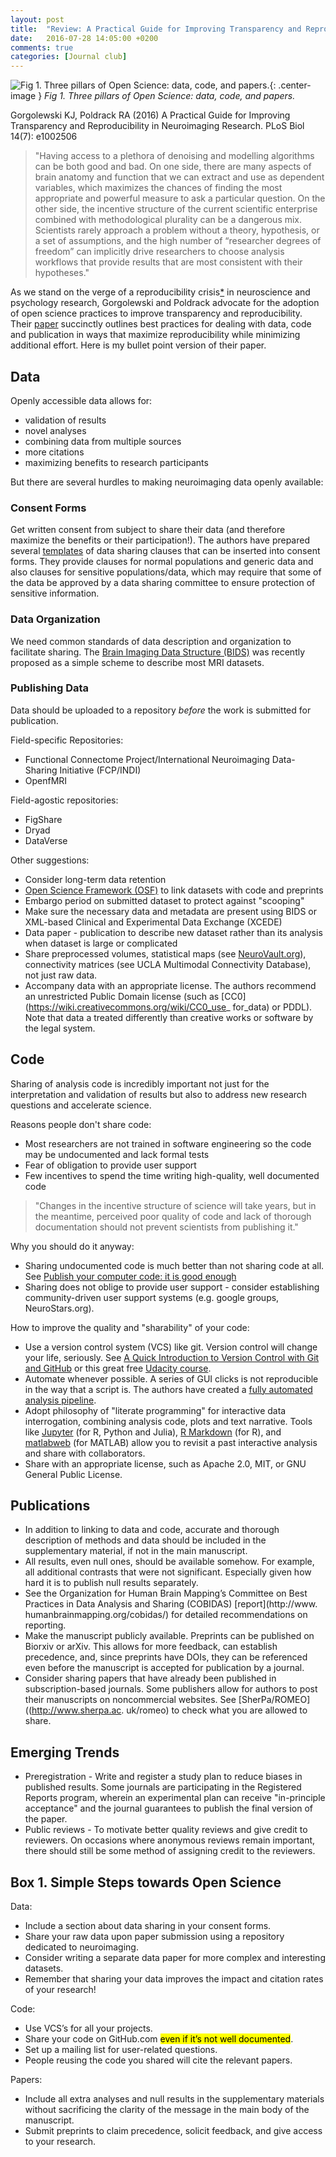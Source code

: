 ```yaml
---
layout: post
title:  "Review: A Practical Guide for Improving Transparency and Reproducibility in Neuroimaging Research"
date:   2016-07-28 14:05:00 +0200
comments: true
categories: [Journal club]
---
```

![Fig 1. Three pillars of Open Science: data, code, and papers.](http://journals.plos.org/plosbiology/article/figure/image?size=inline&id=info:doi/10.1371/journal.pbio.1002506.g001){: .center-image }
*Fig 1. Three pillars of Open Science: data, code, and papers.*

<!-- <div class="well well-sm">
Gorgolewski KJ, Poldrack RA (2016) A Practical Guide for Improving Transparency and Reproducibility in Neuroimaging Research. PLoS Biol 14(7): e1002506
</div> -->
<div class="alert alert-success" role="alert">Gorgolewski KJ, Poldrack RA (2016) A Practical Guide for Improving Transparency and Reproducibility in Neuroimaging Research. PLoS Biol 14(7): e1002506</div>

> "Having access to a plethora of denoising and modelling algorithms can be both good and bad. On one side, there are many aspects of brain anatomy and function that we can extract and use as dependent variables, which maximizes the chances of finding the most appropriate and powerful measure to ask a particular question. On the other side, the incentive structure of the current scientific enterprise combined with methodological plurality can be a dangerous mix. Scientists rarely approach a problem without a theory, hypothesis, or a set of assumptions, and the high number of “researcher degrees of freedom” can implicitly drive researchers to choose analysis workflows that provide results that are most consistent with their hypotheses."

As we stand on the verge of a reproducibility crisis[*](http://pps.sagepub.com/content/7/6/657) in neuroscience and psychology research, Gorgolewski and Poldrack advocate for the adoption of open science practices to improve transparency and reproducibility. Their [paper](http://journals.plos.org/plosbiology/article?id=10.1371/journal.pbio.1002506) succinctly outlines best practices for dealing with data, code and publication in ways that maximize reproducibility while minimizing additional effort. Here is my bullet point version of their paper.

## Data

Openly accessible data allows for:

* validation of results
* novel analyses
* combining data from multiple sources
* more citations
* maximizing benefits to research participants 

But there are several hurdles to making neuroimaging data openly available:

### Consent Forms

Get written consent from subject to share their data (and therefore maximize the benefits or their participation!). The authors have prepared several [templates](http://open-brain-consent.readthedocs.io/en/latest/ultimate.html) of data sharing clauses that can be inserted into consent forms. They provide clauses for normal populations and generic data and also clauses for sensitive populations/data, which may require that some of the data be approved by a data sharing committee to ensure protection of sensitive information. 

### Data Organization

We need common standards of data description and organization to facilitate sharing. The [Brain Imaging Data Structure (BIDS)](http://www.nature.com/articles/sdata201644) was recently proposed as a simple scheme to describe most MRI datasets. 

### Publishing Data

Data should be uploaded to a repository *before* the work is submitted for publication.

Field-specific Repositories:

* Functional Connectome Project/International Neuroimaging Data-Sharing Initiative (FCP/INDI)
* OpenfMRI

Field-agostic repositories:

* FigShare
* Dryad
* DataVerse

Other suggestions:

* Consider long-term data retention
* [Open Science Framework (OSF)](www.osf.io) to link datasets with code and preprints
* Embargo period on submitted dataset to protect against "scooping"
* Make sure the necessary data and metadata are present using BIDS or XML-based Clinical and Experimental Data Exchange (XCEDE)
* Data paper - publication to describe new dataset rather than its analysis when dataset is large or complicated
* Share preprocessed volumes, statistical maps (see [NeuroVault.org](http://NeuroVault.org)), connectivity matrices (see UCLA Multimodal Connectivity Database), not just raw data.
* Accompany data with an appropriate license. The authors recommend an unrestricted Public Domain license (such as [CC0](https://wiki.creativecommons.org/wiki/CC0_use_ for_data) or PDDL). Note that data a treated differently than creative works or software by the legal system.

## Code

Sharing of analysis code is incredibly important not just for the interpretation and validation of results but also to address new research questions and accelerate science. 

Reasons people don't share code:

* Most researchers are not trained in software engineering so the code may be undocumented and lack formal tests
* Fear of obligation to provide user support
* Few incentives to spend the time writing high-quality, well documented code

>"Changes in the incentive structure of science will take years, but in the meantime, perceived poor quality of code and lack of thorough documentation should not prevent scientists from publishing it."

Why you should do it anyway:

* Sharing undocumented code is much better than not sharing code at all. See [Publish your computer code: it is good enough](http://www.nature.com/news/2010/101013/full/467753a.html)
* Sharing does not oblige to provide user support - consider establishing community-driven user support systems (e.g. google groups, NeuroStars.org).

How to improve the quality and "sharability" of your code:

* Use a version control system (VCS) like git. Version control will change your life, seriously. See [A Quick Introduction to Version Control with Git and GitHub](http://journals.plos.org/ploscompbiol/article?id=10.1371/journal.pcbi.1004668) or this great free [Udacity course](https://www.udacity.com/course/how-to-use-git-and-github--ud775). 
* Automate whenever possible. A series of GUI clicks is not reproducible in the way that a script is. The authors have created a [fully automated analysis pipeline](https://github.com/poldrack/myconnectome-vm). 
* Adopt philosophy of "literate programming" for interactive data interrogation, combining analysis code, plots and text narrative. Tools like [Jupyter](http://jupyter.org) (for R, Python and Julia), [R Markdown](http://rmarkdown.rstudio.com) (for R), and [matlabweb](https://www.ctan.org/pkg/matlabweb) (for MATLAB) allow you to revisit a past interactive analysis and share with collaborators. 
* Share with an appropriate license, such as Apache 2.0, MIT, or GNU General Public License.

## Publications

* In addition to linking to data and code, accurate and thorough description of methods and data should be included in the supplementary material, if not in the main manuscript. 
* All results, even null ones, should be available somehow. For example, all additional contrasts that were not significant. Especially given how hard it is to publish null results separately.
* See  the Organization for Human Brain Mapping’s Committee on Best Practices in Data Analysis and Sharing (COBIDAS) [report](http://www. humanbrainmapping.org/cobidas/) for detailed recommendations on reporting.
* Make the manuscript publicly available. Preprints can be published on Biorxiv or arXiv. This allows for more feedback, can establish precedence, and, since preprints have DOIs, they can be referenced even before the manuscript is accepted for publication by a journal. 
* Consider sharing papers that have already been published in subscription-based journals. Some publishers allow for authors to post their manuscripts on noncommercial websites. See [SherPa/ROMEO]((http://www.sherpa.ac. uk/romeo) to check what you are allowed to share. 

## Emerging Trends

* Preregistration - Write and register a study plan to reduce biases in published results. Some journals are participating in the Registered Reports program, wherein an experimental plan can receive "in-principle acceptance" and the journal guarantees to publish the final version of the paper.
* Public reviews - To motivate better quality reviews and give credit to reviewers. On occasions where anonymous reviews remain important, there should still be some method of assigning credit to the reviewers.

<p></p>
<div class="well well-sm"><h2>Box 1. Simple Steps towards Open Science</h2>
Data: 
<ul><li>Include a section about data sharing in your consent forms.</li>
<li>Share your raw data upon paper submission using a repository dedicated to neuroimaging.</li>
<li>Consider writing a separate data paper for more complex and interesting datasets.</li>
<li>Remember that sharing your data improves the impact and citation rates of your research!</li>
</ul>
Code:
<ul><li>Use VCS’s for all your projects.</li>
<li>Share your code on GitHub.com <mark>even if it’s not well documented</mark>.</li>
<li>Set up a mailing list for user-related questions.</li>
<li>People reusing the code you shared will cite the relevant papers.</li>
</ul>
Papers: 
<ul><li>Include all extra analyses and null results in the supplementary materials without sacrificing the clarity of the message in the main body of the manuscript.</li>
<li>Submit preprints to claim precedence, solicit feedback, and give access to your research.</li>
</ul>

<!-- You’ll find this post in your `_posts` directory. Go ahead and edit it and re-build the site to see your changes. You can rebuild the site in many different ways, but the most common way is to run `jekyll serve`, which launches a web server and auto-regenerates your site when a file is updated. -->
